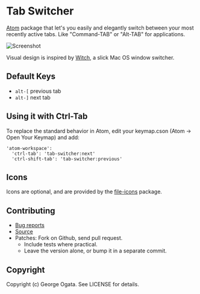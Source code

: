 # Tab Switcher

[Atom][atom] package that let's you easily and elegantly switch between your
most recently active tabs. Like "Command-TAB" or "Alt-TAB" for applications.

![Screenshot](https://raw.githubusercontent.com/oggy/tab-switcher/master/doc/tab-switcher.gif)

Visual design is inspired by [Witch](http://manytricks.com/witch), a slick Mac
OS window switcher.

[atom]: https://atom.io/

## Default Keys

* `alt-[` previous tab
* `alt-]` next tab

## Using it with Ctrl-Tab
To replace the standard behavior in Atom, edit your keymap.cson (Atom -> Open Your Keymap) and add:
```
'atom-workspace':
  'ctrl-tab': 'tab-switcher:next'
  'ctrl-shift-tab': 'tab-switcher:previous'
```

## Icons

Icons are optional, and are provided by the [file-icons][file-icons] package.

[file-icons]: https://github.com/DanBrooker/file-icons

## Contributing

 * [Bug reports](https://github.com/oggy/tab-switcher/issues)
 * [Source](https://github.com/oggy/tab-switcher)
 * Patches: Fork on Github, send pull request.
   * Include tests where practical.
   * Leave the version alone, or bump it in a separate commit.

## Copyright

Copyright (c) George Ogata. See LICENSE for details.
